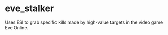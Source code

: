 # eve_stalker
Uses ESI to grab specific kills made by high-value targets in the video game Eve Online.
